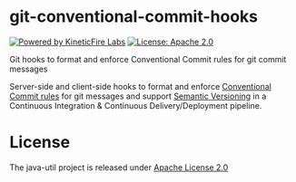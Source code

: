 # git-conventional-commit-hooks
[![Powered by KineticFire Labs](https://img.shields.io/badge/Powered_by-KineticFire_Labs-CDA519?link=https%3A%2F%2Flabs.kineticfire.com%2F)](https://labs.kineticfire.com/)
[![License: Apache 2.0](https://img.shields.io/badge/License-Apache_2.0-blue.svg)](https://opensource.org/licenses/Apache-2.0)
<p></p>
Git hooks to format and enforce Conventional Commit rules for git commit messages

Server-side and client-side hooks to format and enforce [Conventional Commit rules](https://www.conventionalcommits.org/en/v1.0.0/) for git messages and support [Semantic Versioning](https://semver.org/) in a Continuous Integration & Continuous Delivery/Deployment pipeline.

# License
The java-util project is released under [Apache License 2.0](https://www.apache.org/licenses/LICENSE-2.0)
